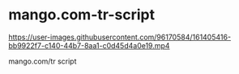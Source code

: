 # mango.com-tr-script

https://user-images.githubusercontent.com/96170584/161405416-bb9922f7-c140-44b7-8aa1-c0d45d4a0e19.mp4

mango.com/tr script
